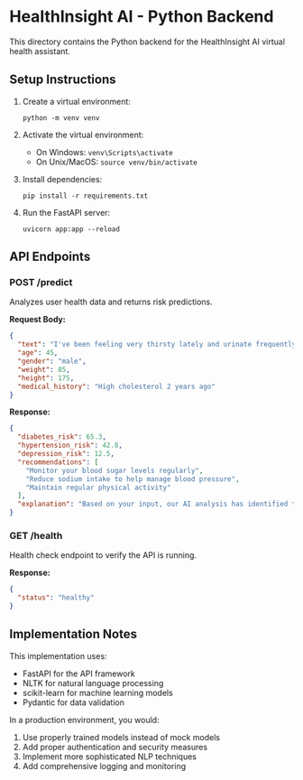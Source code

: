 # HealthInsight AI - Python Backend

This directory contains the Python backend for the HealthInsight AI virtual health assistant.

## Setup Instructions

1. Create a virtual environment:
   ```
   python -m venv venv
   ```

2. Activate the virtual environment:
   - On Windows: `venv\Scripts\activate`
   - On Unix/MacOS: `source venv/bin/activate`

3. Install dependencies:
   ```
   pip install -r requirements.txt
   ```

4. Run the FastAPI server:
   ```
   uvicorn app:app --reload
   ```

## API Endpoints

### POST /predict

Analyzes user health data and returns risk predictions.

**Request Body:**
```json
{
  "text": "I've been feeling very thirsty lately and urinate frequently. I also have a family history of diabetes.",
  "age": 45,
  "gender": "male",
  "weight": 85,
  "height": 175,
  "medical_history": "High cholesterol 2 years ago"
}
```

**Response:**
```json
{
  "diabetes_risk": 65.3,
  "hypertension_risk": 42.8,
  "depression_risk": 12.5,
  "recommendations": [
    "Monitor your blood sugar levels regularly",
    "Reduce sodium intake to help manage blood pressure",
    "Maintain regular physical activity"
  ],
  "explanation": "Based on your input, our AI analysis has identified the following potential risk factors..."
}
```

### GET /health

Health check endpoint to verify the API is running.

**Response:**
```json
{
  "status": "healthy"
}
```

## Implementation Notes

This implementation uses:
- FastAPI for the API framework
- NLTK for natural language processing
- scikit-learn for machine learning models
- Pydantic for data validation

In a production environment, you would:
1. Use properly trained models instead of mock models
2. Add proper authentication and security measures
3. Implement more sophisticated NLP techniques
4. Add comprehensive logging and monitoring